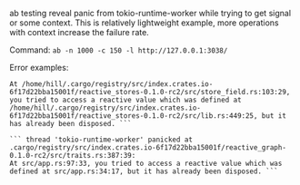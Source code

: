 ab testing reveal panic from tokio-runtime-worker while trying to get signal or some context. This is relatively lightweight example, more operations with context increase the failure rate.

Command:
``` ab -n 1000 -c 150 -l http://127.0.0.1:3038/ ```

Error examples:

``` thread 'tokio-runtime-worker' panicked at .cargo/registry/src/index.crates.io-6f17d22bba15001f/reactive_stores-0.1.0-rc2/src/store_field.rs:103:29:
At /home/hill/.cargo/registry/src/index.crates.io-6f17d22bba15001f/reactive_stores-0.1.0-rc2/src/store_field.rs:103:29, you tried to access a reactive value which was defined at /home/hill/.cargo/registry/src/index.crates.io-6f17d22bba15001f/reactive_stores-0.1.0-rc2/src/lib.rs:449:25, but it has already been disposed. ```

``` thread 'tokio-runtime-worker' panicked at .cargo/registry/src/index.crates.io-6f17d22bba15001f/reactive_graph-0.1.0-rc2/src/traits.rs:387:39:
At src/app.rs:97:33, you tried to access a reactive value which was defined at src/app.rs:34:17, but it has already been disposed. ```

